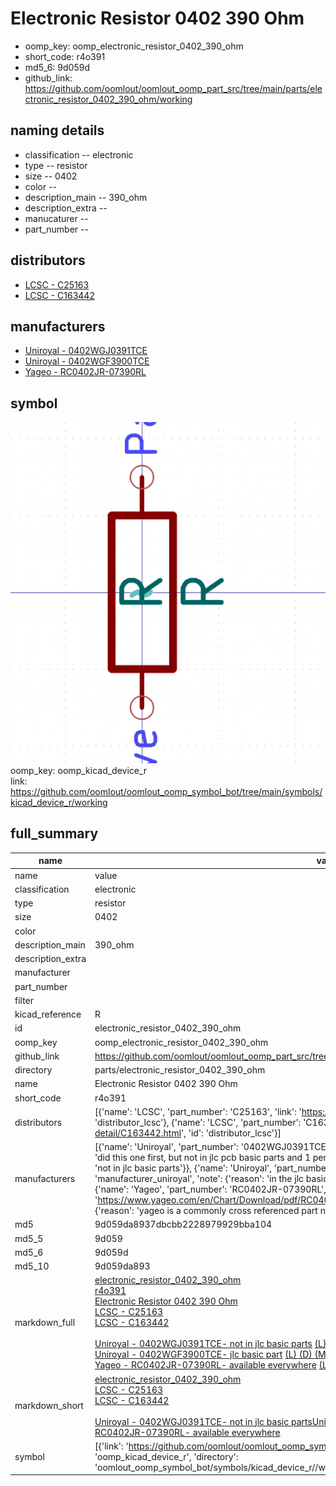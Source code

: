 # Electronic Resistor 0402 390 Ohm

  
* oomp_key: oomp_electronic_resistor_0402_390_ohm 
* short_code: r4o391
* md5_6: 9d059d  
* github_link: https://github.com/oomlout/oomlout_oomp_part_src/tree/main/parts/electronic_resistor_0402_390_ohm/working  
## naming details
* classification -- electronic
* type -- resistor
* size -- 0402
* color -- 
* description_main -- 390_ohm
* description_extra -- 
* manucaturer -- 
* part_number -- 

## distributors
* [LCSC - C25163](https://lcsc.com/product-detail/C25163.html)  
* [LCSC - C163442](https://lcsc.com/product-detail/C163442.html)  

## manufacturers
* [Uniroyal - 0402WGJ0391TCE]()  
* [Uniroyal - 0402WGF3900TCE]()  
* [Yageo - RC0402JR-07390RL](https://www.yageo.com/en/Chart/Download/pdf/RC0402JR-07390RL)  

## symbol

![](symbol/0/working/working_600.png)  
oomp_key: oomp_kicad_device_r  
link: https://github.com/oomlout/oomlout_oomp_symbol_bot/tree/main/symbols/kicad_device_r/working  


## full_summary
| name | value | 
| --- | --- | 
| name | value | 
| classification | electronic | 
| type | resistor | 
| size | 0402 | 
| color |  | 
| description_main | 390_ohm | 
| description_extra |  | 
| manufacturer |  | 
| part_number |  | 
| filter |  | 
| kicad_reference | R | 
| id | electronic_resistor_0402_390_ohm | 
| oomp_key | oomp_electronic_resistor_0402_390_ohm | 
| github_link | https://github.com/oomlout/oomlout_oomp_part_src/tree/main/parts/electronic_resistor_0402_390_ohm/working | 
| directory | parts/electronic_resistor_0402_390_ohm | 
| name | Electronic Resistor 0402 390 Ohm | 
| short_code | r4o391 | 
| distributors | [{'name': 'LCSC', 'part_number': 'C25163', 'link': 'https://lcsc.com/product-detail/C25163.html', 'id': 'distributor_lcsc'}, {'name': 'LCSC', 'part_number': 'C163442', 'link': 'https://lcsc.com/product-detail/C163442.html', 'id': 'distributor_lcsc'}] | 
| manufacturers | [{'name': 'Uniroyal', 'part_number': '0402WGJ0391TCE', 'link': '', 'id': 'manufacturer_uniroyal', 'note': {'reason': 'did this one first, but not in jlc pcb basic parts and 1 percent are and they are the same price', 'reason_short': 'not in jlc basic parts'}}, {'name': 'Uniroyal', 'part_number': '0402WGF3900TCE', 'link': '', 'id': 'manufacturer_uniroyal', 'note': {'reason': 'in the jlc basic parts catalogue', 'reason_short': 'jlc basic part'}}, {'name': 'Yageo', 'part_number': 'RC0402JR-07390RL', 'link': 'https://www.yageo.com/en/Chart/Download/pdf/RC0402JR-07390RL', 'id': 'manufacturer_yageo', 'note': {'reason': 'yageo is a commonly cross referenced part number', 'reason_short': 'available everywhere'}}] | 
| md5 | 9d059da8937dbcbb2228979929bba104 | 
| md5_5 | 9d059 | 
| md5_6 | 9d059d | 
| md5_10 | 9d059da893 | 
| markdown_full | [electronic_resistor_0402_390_ohm](https://github.com/oomlout/oomlout_oomp_part_src/tree/main/parts/electronic_resistor_0402_390_ohm/working)<br>[r4o391](https://github.com/oomlout/oomlout_oomp_part_src/tree/main/parts/electronic_resistor_0402_390_ohm/working)<br>[Electronic Resistor 0402 390 Ohm](https://github.com/oomlout/oomlout_oomp_part_src/tree/main/parts/electronic_resistor_0402_390_ohm/working)<br>[LCSC - C25163<br>](https://lcsc.com/product-detail/C25163.html)[LCSC - C163442<br>](https://lcsc.com/product-detail/C163442.html)<br>[Uniroyal - 0402WGJ0391TCE- not in jlc basic parts]() [(L)  ](https://www.lcsc.com/search?q=0402WGJ0391TCE)[(D)  ](https://www.digikey.com/en/products?keywords=0402WGJ0391TCE)[(M)  ](https://www.mouser.com/Search/Refine?Keyword=0402WGJ0391TCE)[(N)  ](https://www.newark.com/search?st=0402WGJ0391TCE)[(SZ)  ](https://so.szlcsc.com/global.html?k=0402WGJ0391TCE)<br>[Uniroyal - 0402WGF3900TCE- jlc basic part]() [(L)  ](https://www.lcsc.com/search?q=0402WGF3900TCE)[(D)  ](https://www.digikey.com/en/products?keywords=0402WGF3900TCE)[(M)  ](https://www.mouser.com/Search/Refine?Keyword=0402WGF3900TCE)[(N)  ](https://www.newark.com/search?st=0402WGF3900TCE)[(SZ)  ](https://so.szlcsc.com/global.html?k=0402WGF3900TCE)<br>[Yageo - RC0402JR-07390RL- available everywhere](https://www.yageo.com/en/Chart/Download/pdf/RC0402JR-07390RL) [(L)  ](https://www.lcsc.com/search?q=RC0402JR-07390RL)[(D)  ](https://www.digikey.com/en/products?keywords=RC0402JR-07390RL)[(M)  ](https://www.mouser.com/Search/Refine?Keyword=RC0402JR-07390RL)[(N)  ](https://www.newark.com/search?st=RC0402JR-07390RL)[(SZ)  ](https://so.szlcsc.com/global.html?k=RC0402JR-07390RL)<br> | 
| markdown_short | [electronic_resistor_0402_390_ohm](https://github.com/oomlout/oomlout_oomp_part_src/tree/main/parts/electronic_resistor_0402_390_ohm/working)<br>[LCSC - C25163<br>](https://lcsc.com/product-detail/C25163.html)[LCSC - C163442<br>](https://lcsc.com/product-detail/C163442.html)<br>[Uniroyal - 0402WGJ0391TCE- not in jlc basic parts]()[Uniroyal - 0402WGF3900TCE- jlc basic part]()[Yageo - RC0402JR-07390RL- available everywhere](https://www.yageo.com/en/Chart/Download/pdf/RC0402JR-07390RL) | 
| symbol | [{'link': 'https://github.com/oomlout/oomlout_oomp_symbol_bot/tree/main/symbols/kicad_device_r', 'oomp_key': 'oomp_kicad_device_r', 'directory': 'oomlout_oomp_symbol_bot/symbols/kicad_device_r//working/working.kicad_sym'}] | 
